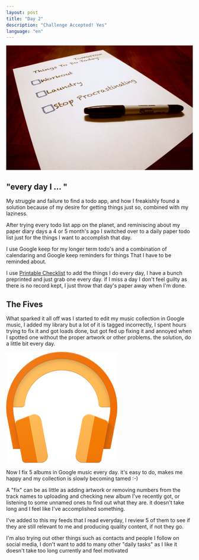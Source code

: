 ```yaml
---
layout: post
title: "Day 2"
description: "Challenge Accepted! Yes"
language: "en"
---
```


![Cover](/assets/img/posts/to-do-list.jpg)

## "every day I ... "
My struggle and failure to find a todo app, and how I freakishly found a solution because of my desire for getting things just so, combined with my laziness.
<!-- more -->

After trying every todo list app on the planet, and reminiscing about my paper diary days
a 4 or 5 month's ago I switched over to a daily paper todo list just for the things I want to accomplish that day.

I use Google keep for my longer term todo's and a combination of calendaring and Google keep reminders for things That I have to be reminded about.

I use [Printable Checklist](http://printablechecklist.org/) to add the things I do every day, I have a bunch preprinted and just grab one every day.
if I miss a day I don't feel guilty as there is no record kept, I just throw that day's paper away when I'm done.

## The Fives

What sparked it all off was I started to edit my music collection in Google music, I added my library but a lot of it is tagged incorrectly,
I spent hours trying to fix it and got loads done, but got fed up fixing it and annoyed when I spotted one without the proper artwork or other problems.
the solution, do a little bit every day.

![Google Music](/assets/img/posts/googlemusic.png)


Now I fix 5 albums in Google music every day. it's easy to do, makes me happy and my collection is slowly becoming tamed :-)

A "fix" can be as little as adding artwork or removing numbers from the track names to uploading and checking new album I've recently got, or listening to some unnamed ones to find out what they are. it doesn't take long and I feel like I've accomplished something.

I've added to this my feeds that I read everyday, I review 5 of them to see if they are still relevant to me and producing quality content, if not they go.

I'm also trying out other things such as contacts and people I follow on social media, I don't want to add to many other "daily tasks" as I like it doesn't take too long currently and feel motivated

